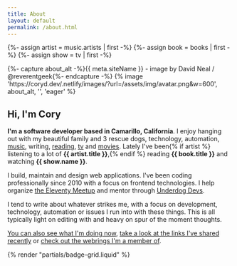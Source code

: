 ```yaml
---
title: About
layout: default
permalink: /about.html
---
```

{%- assign artist = music.artists | first -%}
{%- assign book = books | first -%}
{%- assign show = tv | first -%}
<div class="avatar-wrapper flex-centered">
  <div class="interior">
  {%- capture about_alt -%}{{ meta.siteName }} - image by David Neal / @reverentgeek{%- endcapture -%}
  {% image 'https://coryd.dev/.netlify/images/?url=/assets/img/avatar.png&w=600', about_alt, '', 'eager' %}
  </div>
</div>
<h2 class="page-header text-centered">Hi, I'm Cory</h2>

<strong class="highlight-text">I'm a software developer based in Camarillo, California</strong>. I enjoy hanging out with my beautiful family and 3 rescue dogs, technology, automation, [music](https://coryd.dev/now#artists), writing, [reading](https://coryd.dev/now#books), [tv](https://coryd.dev/now#tv) and [movies](https://coryd.dev/now#movies). Lately I've been{% if artist %} listening to a lot of <strong class="highlight-text">{{ artist.title }}</strong>,{% endif %} reading <strong class="highlight-text">{{ book.title }}</strong> and watching <strong class="highlight-text">{{ show.name }}</strong>.

I build, maintain and design web applications. I've been coding professionally since 2010 with a focus on frontend technologies. I help organize [the Eleventy Meetup](https://11tymeetup.dev) and mentor through [Underdog Devs](https://www.underdogdevs.org).

I tend to write about whatever strikes me, with a focus on development, technology, automation or issues I run into with these things. This is all typically light on editing with and heavy on spur of the moment thoughts.

[You can also see what I'm doing now](/now), [take a look at the links I've shared recently](/links) or [check out the webrings I'm a member of](/webrings).

{% render "partials/badge-grid.liquid" %}
